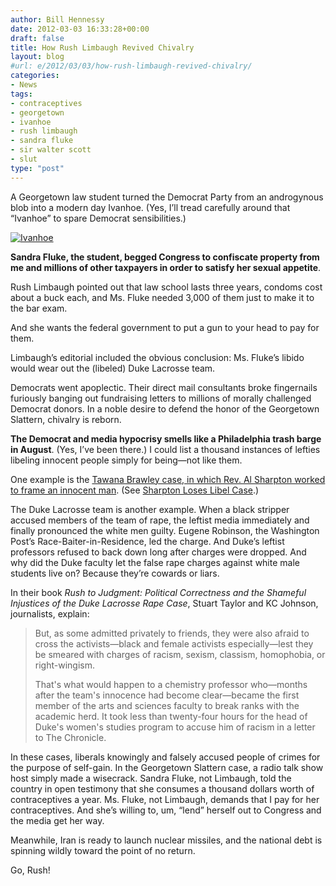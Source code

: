 ```yaml
---
author: Bill Hennessy
date: 2012-03-03 16:33:28+00:00
draft: false
title: How Rush Limbaugh Revived Chivalry
layout: blog
#url: e/2012/03/03/how-rush-limbaugh-revived-chivalry/
categories:
- News
tags:
- contraceptives
- georgetown
- ivanhoe
- rush limbaugh
- sandra fluke
- sir walter scott
- slut
type: "post"
---
```


A Georgetown law student turned the Democrat Party from an androgynous blob into a modern day Ivanhoe. (Yes, I’ll tread carefully around that “Ivanhoe” to spare Democrat sensibilities.)

 

[![Ivanhoe](https://ludicrite.files.wordpress.com/2012/03/ivanhoe_thumb.jpg)
](https://ludicrite.files.wordpress.com/2012/03/ivanhoe.jpg)

 

**Sandra Fluke, the student, begged Congress to confiscate property from me and millions of other taxpayers in order to satisfy her sexual appetite**. 

 

Rush Limbaugh pointed out that law school lasts three years, condoms cost about a buck each, and Ms. Fluke needed 3,000 of them just to make it to the bar exam. 

 

And she wants the federal government to put a gun to your head to pay for them.

 

Limbaugh’s editorial included the obvious conclusion: Ms. Fluke’s libido would wear out the (libeled) Duke Lacrosse team.

 

Democrats went apoplectic. Their direct mail consultants broke fingernails furiously banging out fundraising letters to millions of morally challenged Democrat donors. In a noble desire to defend the honor of the Georgetown Slattern, chivalry is reborn. 

 

**The Democrat and media hypocrisy smells like a Philadelphia trash barge in August**. (Yes, I’ve been there.) I could list a thousand instances of lefties libeling innocent people simply for being—not like them. 

 

One example is the [Tawana Brawley case, in which Rev. Al Sharpton worked to frame an innocent man](https://www.people.com/people/archive/article/0,,20099354,00.html). (See [Sharpton Loses Libel Case](https://news.bbc.co.uk/2/hi/americas/132044.stm).)

 

The Duke Lacrosse team is another example. When a black stripper accused members of the team of rape, the leftist media immediately and finally pronounced the white men guilty. Eugene Robinson, the Washington Post’s Race-Baiter-in-Residence, led the charge. And Duke’s leftist professors refused to back down long after charges were dropped. And why did the Duke faculty let the false rape charges against white male students live on? Because they’re cowards or liars.

 

In their book _Rush to Judgment: Political Correctness and the Shameful Injustices of the Duke Lacrosse Rape Case_, Stuart Taylor and KC Johnson, journalists, explain:

 

>   
> 
> But, as some admitted privately to friends, they were also afraid to cross the activists—black and female activists especially—lest they be smeared with charges of racism, sexism, classism, homophobia, or right-wingism.
> 
>    
> 
> That's what would happen to a chemistry professor who—months after the team's innocence had become clear—became the first member of the arts and sciences faculty to break ranks with the academic herd. It took less than twenty-four hours for the head of Duke's women's studies program to accuse him of racism in a letter to The Chronicle.
> 
> 

 

In these cases, liberals knowingly and falsely accused people of crimes for the purpose of self-gain. In the Georgetown Slattern case, a radio talk show host simply made a wisecrack. Sandra Fluke, not Limbaugh, told the country in open testimony that she consumes a thousand dollars worth of contraceptives a year. Ms. Fluke, not Limbaugh, demands that I pay for her contraceptives. And she’s willing to, um, “lend” herself out to Congress and the media get her way.

 

Meanwhile, Iran is ready to launch nuclear missiles, and the national debt is spinning wildly toward the point of no return.

 

Go, Rush!
